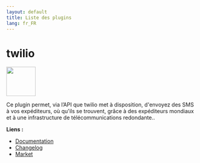 ```yaml
---
layout: default
title: Liste des plugins
lang: fr_FR
---
```


# twilio

[<img width="77" src="https://market.jeedom.com/filestore/market/plugin/images/twilio_icon.png">]({{site.baseurl}}/twilio/{{page.lang}})

Ce plugin permet, via l’API que twilio met à disposition, d'envoyez des SMS à vos expéditeurs, où qu'ils se trouvent, grâce à des expéditeurs mondiaux et à une infrastructure de télécommunications redondante..

**Liens :**
- [Documentation]({{site.baseurl}}/twilio/{{page.lang}})
- [Changelog]({{site.baseurl}}/twilio/{{page.lang}}/changelog)
- <a href="https://market.jeedom.com/?v=d&plugin_id=4233" target="_blank">Market</a>